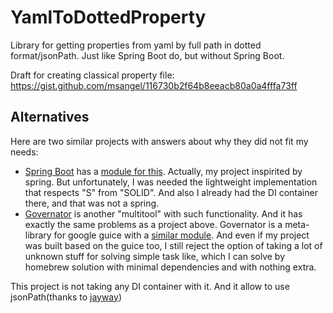 # YamlToDottedProperty
Library for getting properties from yaml by full path in dotted format/jsonPath. Just like Spring Boot do, but without Spring Boot. 


Draft for creating classical property file: https://gist.github.com/msangel/116730b2f64b8eeacb80a0a4fffa73ff

## Alternatives
Here are two similar projects with answers about why they did not fit my needs:
* [Spring Boot](https://github.com/spring-projects/spring-boot) has a [module for this](https://github.com/spring-projects/spring-boot/wiki/Spring-Boot-Configuration-Binding). Actually, my project inspirited by spring. But unfortunately, I was needed the lightweight implementation that respects "S" from "SOLID". And also I already had the DI container there, and that was not a spring. 
* [Governator](https://github.com/Netflix/governator) is another "multitool" with such functionality. And it has exactly the same problems as a project above. Governator is a meta-library for google guice with a [similar module](https://github.com/Netflix/governator/wiki/Configuration-Mapping). And even if my project was built based on the guice too, I still reject the option of taking a lot of unknown stuff for solving simple task like, which I can solve by homebrew solution with minimal dependencies and with nothing extra.

This project is not taking any DI container with it. And it allow to use jsonPath(thanks to [jayway](https://github.com/json-path/JsonPath))
